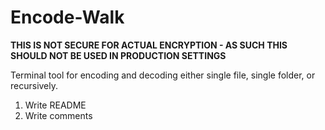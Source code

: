 # Encode-Walk
**THIS IS NOT SECURE FOR ACTUAL ENCRYPTION - AS SUCH THIS SHOULD NOT BE USED IN PRODUCTION SETTINGS**

Terminal tool for encoding and decoding either single file, single folder, or recursively.

1. Write README
2. Write comments
